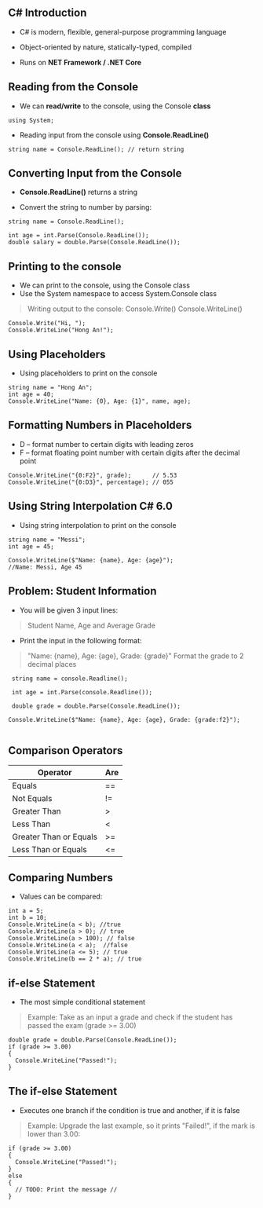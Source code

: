 ## C# Introduction

- C# is modern, flexible, general-purpose programming language

- Object-oriented by nature, statically-typed, compiled

- Runs  on **NET Framework / .NET Core**


## Reading from the Console

- We can **read/write** to the console, using the Console **class**

``` 
using System;
```
- Reading input from the console using **Console.ReadLine()**

```
string name = Console.ReadLine(); // return string

```

## Converting Input from the Console

- **Console.ReadLine()** returns a string 

- Convert the string to number by parsing:

```
string name = Console.ReadLine();

int age = int.Parse(Console.ReadLine());
double salary = double.Parse(Console.ReadLine());

```

## Printing to the console

 - We can print to the console, using the Console class
- Use the System namespace to access System.Console class
> Writing output to the console:
Console.Write()
Console.WriteLine()

```
Console.Write("Hi, ");
Console.WriteLine("Hong An!");

```

## Using Placeholders

- Using placeholders to print on the console

```
string name = "Hong An";
int age = 40;
Console.WriteLine("Name: {0}, Age: {1}", name, age);

```

## Formatting Numbers in Placeholders

- D – format number to certain digits with leading zeros
- F – format floating point number with certain digits after the decimal point

```
Console.WriteLine("{0:F2}", grade);      // 5.53
Console.WriteLine("{0:D3}", percentage); // 055

```

## Using String Interpolation C# 6.0

- Using string interpolation to print on the console

```
string name = "Messi";
int age = 45;

Console.WriteLine($"Name: {name}, Age: {age}");
//Name: Messi, Age 45

```

## Problem: Student Information
- You will be given 3 input lines:
> Student Name, Age and Average Grade
- Print the input in the following format:
 > "Name: {name}, Age: {age}, Grade: {grade}"
Format the grade to 2 decimal places

```
 string name = console.Readline();

 int age = int.Parse(console.Readline());

 double grade = double.Parse(Console.ReadLine());

Console.WriteLine($"Name: {name}, Age: {age}, Grade: {grade:f2}");


```

## Comparison Operators
| Operator  |   Are      
|--------|:----------
| Equals |  == 
| Not Equals|  !=
| Greater Than | >
| Less Than | <
| Greater Than or Equals | >=
| Less Than or Equals | <=

## Comparing Numbers

- Values can be compared:

```
int a = 5;
int b = 10;
Console.WriteLine(a < b); //true
Console.WriteLine(a > 0); // true
Console.WriteLine(a > 100); // false
Console.WriteLine(a < a);  //false
Console.WriteLine(a <= 5); // true
Console.WriteLine(b == 2 * a); // true
```

## if-else Statement

- The most simple conditional statement
> Example: Take as an input a grade and check if the student has passed the exam (grade >= 3.00)

```
double grade = double.Parse(Console.ReadLine());
if (grade >= 3.00)
{
  Console.WriteLine("Passed!");
}

```

## The if-else Statement

- Executes one branch if the condition is true and another, if it is false 
> Example: Upgrade the last example, so it prints "Failed!", if the mark is lower than 3.00:

```
if (grade >= 3.00)
{
  Console.WriteLine("Passed!");
}
else 
{
  // TODO: Print the message //
}

```

